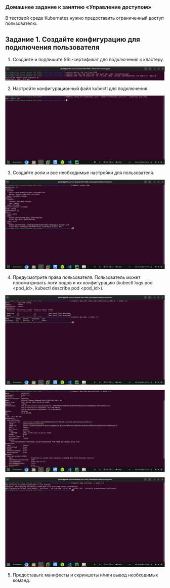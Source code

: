 
### Домашнее задание к занятию «Управление доступом»

В тестовой среде Kubernetes нужно предоставить ограниченный доступ пользователю.

## Задание 1. Создайте конфигурацию для подключения пользователя

1. Создайте и подпишите SSL-сертификат для подключения к кластеру.

![Скрин 1](./images/1.png)

2. Настройте конфигурационный файл kubectl для подключения.

![Скрин 2](./images/2.png)

3. Создайте роли и все необходимые настройки для пользователя.

![Скрин 3](./images/3.png)

4. Предусмотрите права пользователя. Пользователь может просматривать логи подов и их конфигурацию (kubectl logs pod <pod_id>, kubectl describe pod <pod_id>).

![Скрин 4](./images/4.png)

![Скрин 5](./images/5.png)

![Скрин 6](./images/6.png)

5. Предоставьте манифесты и скриншоты и/или вывод необходимых команд.
